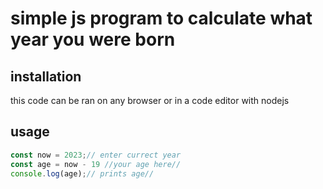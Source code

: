 # simple js program to calculate what year you were born
## installation
this code can be ran on any browser or in a code editor with nodejs
## usage
```javascript
const now = 2023;// enter currect year 
const age = now - 19 //your age here//
console.log(age);// prints age//
```
